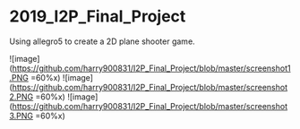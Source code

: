 # 2019_I2P_Final_Project
Using allegro5 to create a 2D plane shooter game.

![image](https://github.com/harry900831/I2P_Final_Project/blob/master/screenshot1.PNG =60%x)
![image](https://github.com/harry900831/I2P_Final_Project/blob/master/screenshot2.PNG =60%x)
![image](https://github.com/harry900831/I2P_Final_Project/blob/master/screenshot3.PNG =60%x)
